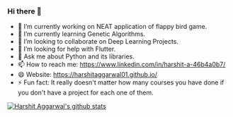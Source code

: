 ### Hi there 👋



- 🔭 I’m currently working on NEAT application of flappy bird game.
- 🌱 I’m currently learning Genetic Algorithms.
- 👯 I’m looking to collaborate on Deep Learning Projects.
- 🤔 I’m looking for help with Flutter.
- 💬 Ask me about Python and its libraries.
- 📫 How to reach me: https://www.linkedin.com/in/harshit-a-46b4a0b7/
- 😄 Website: https://harshitaggarwal01.github.io/
- ⚡ Fun fact: It really doesn't matter how many courses you have done if you don't have a project for each one of them.



[![Harshit Aggarwal's github stats](https://github-readme-stats.vercel.app/api?username=harshitaggarwal01)](https://github.com/anuraghazra/github-readme-stats)
